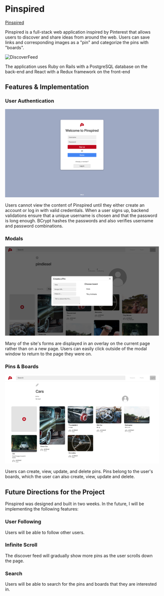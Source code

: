 # Pinspired

[Pinspired](http://www.pinspired.life/#/)

Pinspired is a full-stack web application inspired by Pinterest that allows users to discover and share ideas from around the web.
Users can save links and corresponding images as a "pin" and categorize the pins with "boards".

![DiscoverFeed](https://github.com/amandachen13/Pinspired/blob/master/app/assets/images/Screen%20Shot%202017-06-30%20at%2011.55.46%20AM.png)

The application uses Ruby on Rails with a PostgreSQL database on the back-end and React with a Redux framework on the front-end

## Features & Implementation

### User Authentication

![SignUp](https://github.com/amandachen13/Pinspired/blob/master/app/assets/images/Screen%20Shot%202017-06-30%20at%2011.54.57%20AM.png)

Users cannot view the content of Pinspired until they either create an account or log in with valid credentials. When a user signs up, backend validations ensure that a unique username is chosen and that the password is long enough. BCrypt hashes the passwords and also verifies username and password combinations.

### Modals

![CreatePin](https://github.com/amandachen13/Pinspired/blob/master/app/assets/images/Screen%20Shot%202017-06-30%20at%2012.13.51%20PM.png)

Many of the site's forms are displayed in an overlay on the current page rather than on a new page. Users can easily click outside of the modal window to return to the page they were on.

### Pins & Boards

![Pins](https://github.com/amandachen13/Pinspired/blob/master/app/assets/images/Screen%20Shot%202017-06-30%20at%2012.09.09%20PM.png)

Users can create, view, update, and delete pins. Pins belong to the user's boards, which the user can also create, view, update and delete.

## Future Directions for the Project

Pinspired was designed and built in two weeks. In the future, I will be implementing the following features:

### User Following

Users will be able to follow other users.

### Infinite Scroll

The discover feed will gradually show more pins as the user scrolls down the page.

### Search

Users will be able to search for the pins and boards that they are interested in.
